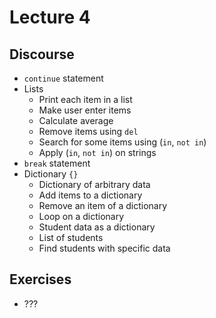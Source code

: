 # Lecture 4 #

## Discourse ##

* `continue` statement
* Lists
  * Print each item in a list
  * Make user enter items
  * Calculate average
  * Remove items using `del`
  * Search for some items using (`in`, `not in`)
  * Apply (`in`, `not in`) on strings
* `break` statement
* Dictionary `{}`
  * Dictionary of arbitrary data
  * Add items to a dictionary
  * Remove an item of a dictionary
  * Loop on a dictionary
  * Student data as a dictionary
  * List of students
  * Find students with specific data

## Exercises ##

* ???
